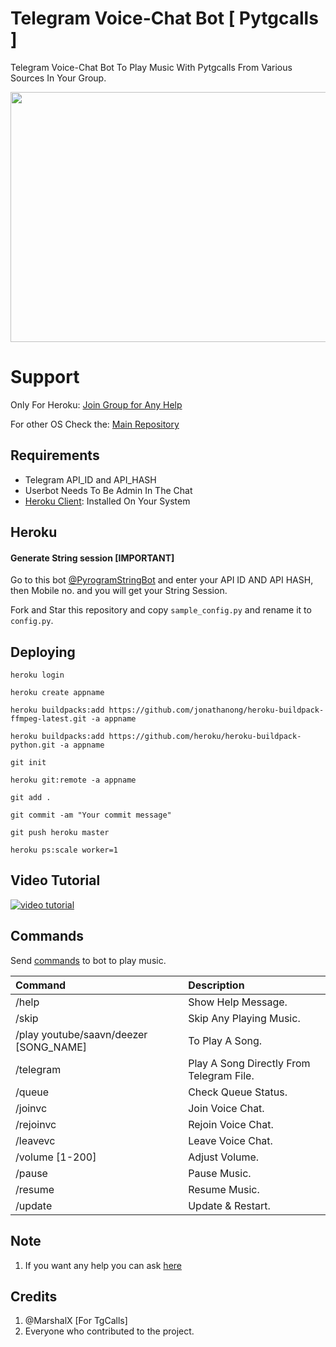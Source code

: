 # Telegram Voice-Chat Bot [ Pytgcalls ]

Telegram Voice-Chat Bot To Play Music With Pytgcalls From Various Sources In Your Group.

<img src="https://hamker.me/wl9twld.png" width="600" height="400">


# Support

Only For Heroku:
[Join Group for Any Help](https://t.me/yt_DarkHackerX_chat)

For other OS Check the:
[Main Repository](https://github.com/thehamkercat/Telegram_VC_Bot)



## Requirements

- Telegram API_ID and API_HASH
- Userbot Needs To Be Admin In The Chat
- [Heroku Client](https://devcenter.heroku.com/articles/heroku-cli#download-and-install): Installed On Your System


## Heroku

#### Generate String session [IMPORTANT]

Go to this bot [@PyrogramStringBot](https://t.me/PyrogramStringBot) and enter your API ID AND API HASH, then Mobile no. and you will get your String Session.


Fork and Star this repository and copy `sample_config.py` and rename it to `config.py`.

## Deploying
    heroku login

    heroku create appname
 
    heroku buildpacks:add https://github.com/jonathanong/heroku-buildpack-ffmpeg-latest.git -a appname

    heroku buildpacks:add https://github.com/heroku/heroku-buildpack-python.git -a appname

    git init

    heroku git:remote -a appname

    git add .

    git commit -am "Your commit message"

    git push heroku master

    heroku ps:scale worker=1


## Video Tutorial

[![video tutorial](https://img.youtube.com/vi/ImBoC4g7aDE/0.jpg)](https://youtu.be/ImBoC4g7aDE)


## Commands
Send [commands](https://github.com/thehamkercat/Telegram_VC_Bot/blob/master/README.md#commands) to bot to 
play music.

Command | Description
:--- | :---
/help | Show Help Message.
/skip | Skip Any Playing Music.
/play youtube/saavn/deezer [SONG_NAME] | To Play A Song.
/telegram | Play A Song Directly From Telegram File.
/queue | Check Queue Status.
/joinvc | Join Voice Chat.
/rejoinvc | Rejoin Voice Chat.
/leavevc | Leave Voice Chat.
/volume [1-200] | Adjust Volume.
/pause | Pause Music.
/resume | Resume Music.
/update | Update & Restart.

## Note

1. If you want any help you can ask [here](https://t.me/yt_DarkHackerX_chat)

## Credits

1. @MarshalX [For TgCalls]
2. Everyone who contributed to the project.

